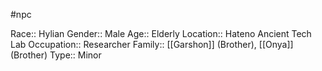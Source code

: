 #npc 

Race:: Hylian
Gender:: Male
Age:: Elderly
Location:: Hateno Ancient Tech Lab
Occupation:: Researcher
Family:: [[Garshon]] (Brother), [[Onya]] (Brother)
Type:: Minor